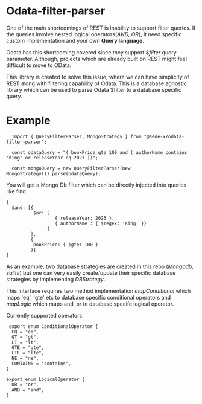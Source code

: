 # Odata-filter-parser
One of the main shortcomings of REST is inability to support filter queries. If the queries involve nested logical operators(*AND, OR*), it need specific custom implementation and your own **Query language**. 

 Odata has this shortcoming covered since they support *$filter* query parameter. Although, projects which are already built on REST might feel difficult to move to OData. 
 
 This library is created to solve this issue, where we can have simplicity of REST along with filtering capability of Odata. This is a database agnostic library which can be used to parse Odata $filter to a database specific query.
 
# Example
```
  import { QueryFilterParser, MongoStrategy } from "@sede-x/odata-filter-parser";
  
  const odataQuery = "( bookPrice gte 100 and ( authorName contains 'King' or releaseYear eq 2023 ))";
  
  const mongoQuery = new QueryFilterParser(new MongoStrategy()).parse(odataQuery);
```

You will get a Mongo Db filter which can be directly injected into queries like find.

```
{
  $and: [{
          $or: [
                  { releaseYear: 2023 },
                  { authorName : { $regex: 'King' }}
               ]
         },
         {
          bookPrice: { $gte: 100 } 
         }]
}
```
As an example, two database strategies are created in this repo (_Mongodb, sqlite_) but one can very easily create/update their specific database strategies by implementing *DBStrategy<FilterType>*. 
 
  This interface requires two method implementation *mapConditional* which maps 'eq', 'gte' etc to database specific conditional operators and *mapLogic* which maps and, or to database specifc logical operator. 

Currently supported operators.
```
 export enum ConditionalOperator {
  EQ = "eq",
  GT = "gt",
  LT = "lt",
  GTE = "gte",
  LTE = "lte",
  NE = "ne",
  CONTAINS = "contains",
}

export enum LogicalOperator {
  OR = "or",
  AND = "and",
}
```

